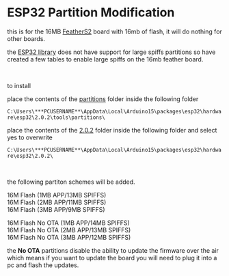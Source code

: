 # ESP32 Partition Modification


this is for the 16MB <a href=https://feathers2.io/>FeatherS2</a> board with 16mb of flash, it will do nothing for other boards.

the <a href=https://github.com/espressif/arduino-esp32>ESP32 library</a> does not have support for large spiffs partitions so have created a few tables to enable large spiffs on the 16mb feather board.

<br>

to install

place the contents of the <a href=https://github.com/stooged/ESP32-Server-900u/tree/main/esplib_mod/partitions>partitions</a> folder inside the following folder

`C:\Users\***PCUSERNAME**\AppData\Local\Arduino15\packages\esp32\hardware\esp32\2.0.2\tools\partitions\`



place the contents of the <a href=https://github.com/stooged/ESP32-Server-900u/tree/main/esplib_mod/2.0.2>2.0.2</a> folder inside the following folder and select yes to overwrite 

`C:\Users\***PCUSERNAME**\AppData\Local\Arduino15\packages\esp32\hardware\esp32\2.0.2\`

<br>

the following partiton schemes will be added.

16M Flash (1MB APP/13MB SPIFFS)<br>
16M Flash (2MB APP/11MB SPIFFS)<br>
16M Flash (3MB APP/9MB SPIFFS)<br>


16M Flash No OTA (1MB APP/14MB SPIFFS)<br>
16M Flash No OTA (2MB APP/13MB SPIFFS)<br>
16M Flash No OTA (3MB APP/12MB SPIFFS)<br>

the <b>No OTA</b> partitions disable the ability to update the firmware over the air which means if you want to update the board you will need to plug it into a pc and flash the updates.





